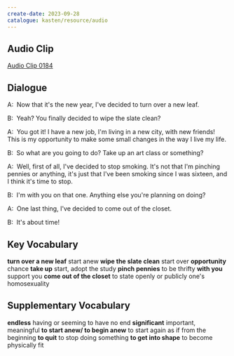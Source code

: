 ```yaml
---
create-date: 2023-09-28
catalogue: kasten/resource/audio
---
```


## Audio Clip
[Audio Clip 0184](https://archive.org/download/englishpod_all/englishpod_0184dg.mp3)

## Dialogue
A:  Now that it's the new year, I've decided to turn over a new leaf.  

B:  Yeah? You finally decided to wipe the slate clean? 

A:  You got it! I have a new job, I'm living in a new city, with new friends! This is my opportunity to make some small changes in the way I live my life. 

B:  So what are you going to do? Take up an art class or something? 

A:  Well, first of all, I've decided to stop smoking. It's not that I'm pinching pennies or anything, it's just that I've been smoking since I was sixteen, and I think it's time to stop. 

B:  I'm with you on that one. Anything else you're planning on doing? 

A:  One last thing, I've decided to come out of the closet. 

B:  It's about time! 

## Key Vocabulary
**turn over a new leaf**        start anew
**wipe the slate clean**        start over
**opportunity**                 chance
**take up**                     start, adopt the study
**pinch pennies**               to be thrifty
**with you**                    support you
**come out of the closet**      to state openly or publicly one's homosexuality

## Supplementary Vocabulary
**endless**                           having or seeming to have no end
**significant**                       important, meaningful
**to start anew/ to begin anew**      to start again as if from the beginning
**to quit**                           to stop doing something
**to get into shape**                 to become physically fit
